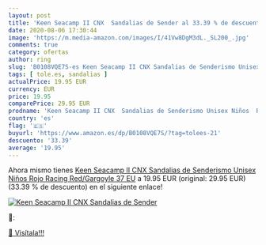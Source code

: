 ```yaml
---
layout: post
title: 'Keen Seacamp II CNX  Sandalias de Sender al 33.39 % de descuento'
date: 2020-08-06 17:30:44
image: 'https://m.media-amazon.com/images/I/41Vw8DgM3dL._SL200_.jpg'
comments: true
category: ofertas
author: ring
slug: 'B0108VQE7S-es Keen Seacamp II CNX Sandalias de Senderismo Unisex Niños...'
tags: [ tole.es, sandalias ]
actualPrice: 19.95 EUR
currency: EUR
price: 19.95
comparePrice: 29.95 EUR
prodname: 'Keen Seacamp II CNX  Sandalias de Senderismo Unisex Niños  Rojo  Racing Red/Gargoyle   37 EU'
country: 'es'
flag: '🇪🇸'
buyurl: 'https://www.amazon.es/dp/B0108VQE7S/?tag=tolees-21'
descuento: '33.39'
average: '19.95'
---
```


Ahora mismo tienes [Keen Seacamp II CNX  Sandalias de Senderismo Unisex Niños  Rojo  Racing Red/Gargoyle   37 EU](https://www.amazon.es/dp/B0108VQE7S/?tag=tolees-21) a 19.95 EUR (original: 29.95 EUR) (33.39 %  de descuento) en el siguiente enlace!

[![Keen Seacamp II CNX  Sandalias de Sender](https://m.media-amazon.com/images/I/41Vw8DgM3dL._SL200_.jpg)](https://www.amazon.es/dp/B0108VQE7S/?tag=tolees-21)

🔎:


[🛒 Visítala!!!](https://www.amazon.es/dp/B0108VQE7S/?tag=tolees-21)
